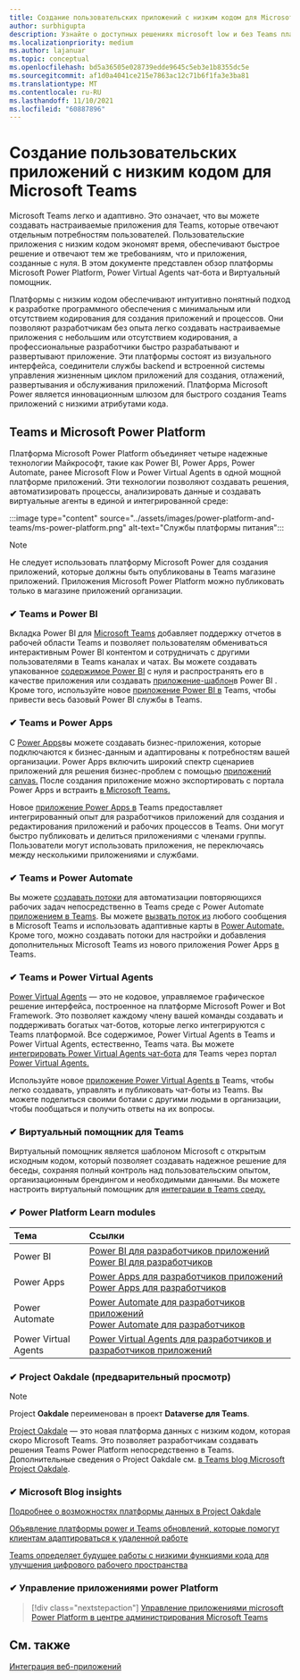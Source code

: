 ```yaml
---
title: Создание пользовательских приложений с низким кодом для Microsoft Teams
author: surbhigupta
description: Узнайте о доступных решениях microsoft low и без Teams платформы Microsoft Power. Узнайте о решениях, таких как Power Apps, Power Automate, Виртуальный помощник и другие.
ms.localizationpriority: medium
ms.author: lajanuar
ms.topic: conceptual
ms.openlocfilehash: bd5a36505e028739edde9645c5eb3e1b8355dc5e
ms.sourcegitcommit: af1d0a4041ce215e7863ac12c71b6f1fa3e3ba81
ms.translationtype: MT
ms.contentlocale: ru-RU
ms.lasthandoff: 11/10/2021
ms.locfileid: "60887896"
---
```

# <a name="create-low-code-custom-apps-for-microsoft-teams"></a>Создание пользовательских приложений с низким кодом для Microsoft Teams

Microsoft Teams легко и адаптивно. Это означает, что вы можете создавать настраиваемые приложения для Teams, которые отвечают отдельным потребностям пользователей. Пользовательские приложения с низким кодом экономят время, обеспечивают быстрое решение и отвечают тем же требованиям, что и приложения, созданные с нуля. В этом документе представлен обзор платформы Microsoft Power Platform, Power Virtual Agents чат-бота и Виртуальный помощник.

Платформы с низким кодом обеспечивают интуитивно понятный подход к разработке программного обеспечения с минимальным или отсутствием кодирования для создания приложений и процессов. Они позволяют разработчикам без опыта легко создавать настраиваемые приложения с небольшим или отсутствием кодирования, а профессиональные разработчики быстро разрабатывают и развертывают приложение. Эти платформы состоят из визуального интерфейса, соединители службы backend и встроенной системы управления жизненным циклом приложений для создания, отлажений, развертывания и обслуживания приложений. Платформа Microsoft Power является инновационным шлюзом для быстрого создания Teams приложений с низкими атрибутами кода.

## <a name="teams-and-microsoft-power-platform"></a>Teams и Microsoft Power Platform

Платформа Microsoft Power Platform объединяет четыре надежные технологии Майкрософт, такие как Power BI, Power Apps, Power Automate, ранее Microsoft Flow и Power Virtual Agents в одной мощной платформе приложений. Эти технологии позволяют создавать решения, автоматизировать процессы, анализировать данные и создавать виртуальные агенты в единой и интегрированной среде:

:::image type="content" source="../assets/images/power-platform-and-teams/ms-power-platform.png" alt-text="Службы платформы питания":::

> [!NOTE]
> Не следует использовать платформу Microsoft Power для создания приложений, которые должны быть опубликованы в Teams магазине приложений. Приложения Microsoft Power Platform можно публиковать только в магазине приложений организации.

### <a name="-teams-and-power-bi"></a>✔ Teams и Power BI

Вкладка Power BI для [Microsoft Teams](https://powerbi.microsoft.com/blog/announcing-new-power-bi-tab-for-microsoft-teams/) добавляет поддержку отчетов в рабочей области Teams и позволяет [](/power-bi/collaborate-share/service-embed-report-microsoft-teams) пользователям обмениваться интерактивным [](/power-bi/collaborate-share/service-collaborate-microsoft-teams) Power BI контентом и сотрудничать с другими пользователями в Teams каналах и чатах. Вы можете создавать упакованное [содержимое Power BI](/power-bi/collaborate-share/service-create-distribute-apps) с нуля и распространять его в качестве приложения или создавать [приложение-шаблон](/power-bi/connect-data/service-template-apps-create)в Power BI . Кроме того, используйте новое [приложение Power BI в](https://go.microsoft.com/fwlink/?linkid=2143643) Teams, чтобы привести весь базовый Power BI службы в Teams.

### <a name="-teams-and-power-apps"></a>✔ Teams и Power Apps

С [Power Apps](/powerapps/powerapps-overview)вы можете создавать бизнес-приложения, которые подключаются к бизнес-данным и адаптированы к потребностям вашей организации.  Power Apps включить широкий спектр сценариев приложений для решения бизнес-проблем с помощью [приложений canvas.](/powerapps/maker/#canvas-apps) После создания приложение можно экспортировать с портала Power Apps и встраить [в Microsoft Teams.](/power-platform/admin/embed-app-teams)

Новое [приложение Power Apps в](https://go.microsoft.com/fwlink/?linkid=2143374) Teams предоставляет интегрированный опыт для разработчиков приложений для создания и редактирования приложений и рабочих процессов в Teams. Они могут быстро публиковать и делиться приложениями с членами группы. Пользователи могут использовать приложения, не переключаясь между несколькими приложениями и службами.

### <a name="-teams-and-power-automate"></a>✔ Teams и Power Automate

Вы можете [создавать потоки](https://flow.microsoft.com/connectors/shared_teams/microsoft-teams/) для автоматизации повторяющихся рабочих задач непосредственно в Teams среде с Power Automate [приложением в Teams](/power-automate/flows-teams). Вы можете [вызвать поток из](/power-automate/trigger-flow-teams-message) любого сообщения в Microsoft Teams и использовать адаптивные карты в [Power Automate.](/power-automate/create-adaptive-cards) Кроме того, можно создавать потоки для настройки и добавления дополнительных Microsoft Teams из нового приложения Power Apps [в](https://go.microsoft.com/fwlink/?linkid=2143539) Teams.

### <a name="-teams-and-power-virtual-agents"></a>✔ Teams и Power Virtual Agents

[Power Virtual Agents](/power-virtual-agents/fundamentals-what-is-power-virtual-agents) — это не кодовое, управляемое графическое решение интерфейса, построенное на платформе Microsoft Power и Bot Framework. Это позволяет каждому члену вашей команды создавать и поддерживать богатых чат-ботов, которые легко интегрируются с Teams платформой. Все содержимое, Power Virtual Agents в Teams и Power Virtual Agents, естественно, Teams чата. Вы можете [интегрировать Power Virtual Agents чат-бота](/power-virtual-agents/publication-add-bot-to-microsoft-teams) для Teams через портал [Power Virtual Agents.](https://powervirtualagents.microsoft.com)

Используйте новое [приложение Power Virtual Agents в](https://aka.ms/pva-teams-docs) Teams, чтобы легко создавать, управлять и публиковать чат-боты из Teams. Вы можете поделиться своими ботами с другими людьми в организации, чтобы пообщаться и получить ответы на их вопросы.

### <a name="-virtual-assistant-for-teams"></a>✔ Виртуальный помощник для Teams

Виртуальный помощник является шаблоном Microsoft с открытым исходным кодом, который позволяет создавать надежное решение для беседы, сохраняя полный контроль над пользовательским опытом, организационным брендингом и необходимыми данными. Вы можете настроить виртуальный помощник для [интеграции в Teams среду.](https://microsoft.github.io/botframework-solutions/clients-and-channels/tutorials/enable-teams/1-intro) 

### <a name="-power-platform-learn-modules"></a>✔ Power Platform Learn modules

|  Тема  |  Ссылки  |
|:---------|:----------------------|
|Power BI|[Power BI для разработчиков приложений](/learn/browse/?expanded=power-platform&products=power-bi&roles=maker)</br>[Power BI для разработчиков](/learn/browse/?expanded=power-platform&products=power-bi&roles=developer)|
|Power Apps|[Power Apps для разработчиков приложений](/learn/browse/?products=power-apps&roles=maker)</br>[Power Apps для разработчиков](/learn/browse/?products=power-apps)|
|Power Automate|[Power Automate для разработчиков приложений](/learn/browse/?expanded=power-platform&products=power-automate&roles=maker)</br>[Power Automate для разработчиков](/learn/browse/?expanded=power-platform&products=power-automate&roles=developer)|
|Power Virtual Agents|[Power Virtual Agents для разработчиков и разработчиков приложений](/learn/browse/?products=power-virtual-agents&expanded=power-platform&roles=maker)|

### <a name="-project-oakdale-preview"></a>✔ Project Oakdale (предварительный просмотр)

> [!NOTE]
> Project **Oakdale** переименован в проект **Dataverse для Teams**.

[Project Oakdale](https://techcommunity.microsoft.com/t5/microsoft-teams-blog/teams-is-shaping-the-future-of-work-with-low-code-features-to/ba-p/1507180
) — это новая платформа данных с низким кодом, которая скоро Microsoft Teams. Это позволяет разработчикам создавать решения Teams Power Platform непосредственно в Teams. Дополнительные сведения о Project Oakdale см. [в Teams blog Microsoft Project Oakdale](https://powerapps.microsoft.com/blog/introducing-project-oakdale-a-new-low-code-data-platform-for-microsoft-teams).

### <a name="-microsoft-blog-insights"></a>✔ Microsoft Blog insights

[Подробнее о возможностях платформы данных в Project Oakdale](https://powerapps.microsoft.com/blog/a-closer-look-at-data-platform-capabilities-in-project-oakdale/)

[Объявление платформы power и Teams обновлений, которые помогут клиентам адаптироваться к удаленной работе](https://cloudblogs.microsoft.com/powerplatform/2020/05/19/announcing-power-platform-and-teams-updates-to-help-customers-adapt-to-remote-work/)

[Teams определяет будущее работы с низкими функциями кода для улучшения цифрового рабочего пространства](https://techcommunity.microsoft.com/t5/microsoft-teams-blog/teams-is-shaping-the-future-of-work-with-low-code-features-to/ba-p/1507180)

### <a name="-managing-power-platform-apps"></a>✔ Управление приложениями power Platform

> [!div class="nextstepaction"]
> [Управление приложениями microsoft Power Platform в центре администрирования Microsoft Teams](/microsoftteams/manage-power-platform-apps)

## <a name="see-also"></a>См. также

[Интеграция веб-приложений](~/samples/integrate-web-apps-overview.md)
